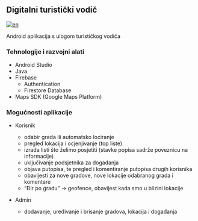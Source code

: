 ## Digitalni turistički vodič
[![en](https://img.shields.io/badge/lang-en-green.svg)](https://github.com/a-lorena/Digital_tourist_guide/blob/main/README.en.md)

Android aplikacija s ulogom turističkog vodiča


### Tehnologije i razvojni alati
- Android Studio
- Java
- Firebase
  - Authentication
  - Firestore Database
- Maps SDK (Google Maps Platform)


### Mogućnosti aplikacije
- Korisnik
  - odabir grada ili automatsko lociranje
  - pregled lokacija i ocjenjivanje (top liste)
  - izrada listi što želimo posjetiti (stavke popisa sadrže poveznicu na informacije)
  - uključivanje podsjetnika za događanja
  - objava putopisa, te pregled i komentiranje putopisa drugih korisnika
  - obavijesti za nove gradove, nove lokacije odabranog grada i komentare
  - “Đir po gradu” → geofence, obavijest kada smo u blizini lokacije

- Admin
  - dodavanje, uređivanje i brisanje gradova, lokacija i događanja
